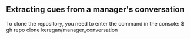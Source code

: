 ## Extracting cues from a manager's conversation
To clone the repository, you need to enter the command in the console:
    $ gh repo clone keregan/manager_conversation
